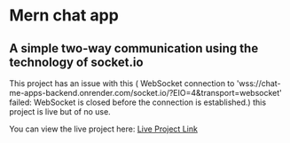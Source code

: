 # Mern chat app 
## A simple two-way communication using the technology of socket.io 

This project has an issue with this ( WebSocket connection to 'wss://chat-me-apps-backend.onrender.com/socket.io/?EIO=4&transport=websocket' failed: WebSocket is closed before the connection is established.) this project is live but of no use.



You can view the live project here: [Live Project Link](https://chatmeapps.netlify.app/)

